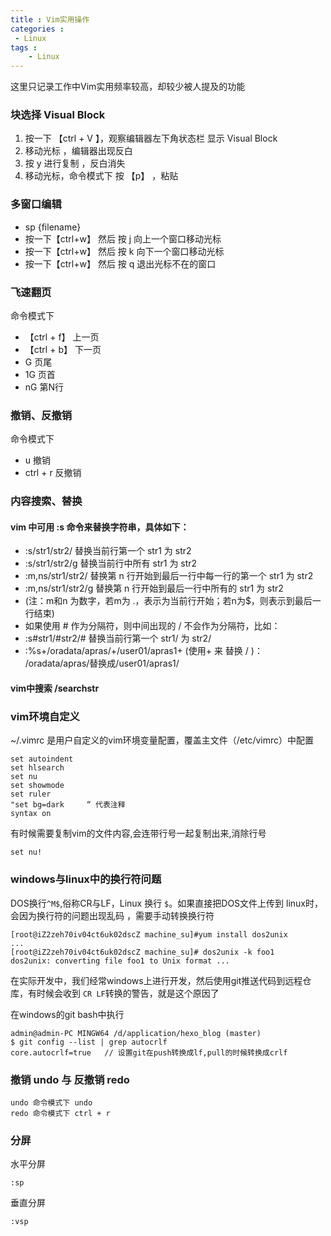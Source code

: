 ```yaml
---
title : Vim实用操作
categories : 
 - Linux 
tags :
	- Linux
---
```


这里只记录工作中Vim实用频率较高，却较少被人提及的功能

### 块选择 Visual Block

1. 按一下 【ctrl + V 】，观察编辑器左下角状态栏 显示 Visual Block
1. 移动光标 ，编辑器出现反白
1. 按 y 进行复制 ，反白消失
1. 移动光标，命令模式下 按 【p】 ，粘贴

### 多窗口编辑

- sp {filename}
- 按一下【ctrl+w】 然后 按 j 向上一个窗口移动光标
- 按一下【ctrl+w】 然后 按 k 向下一个窗口移动光标
- 按一下【ctrl+w】 然后 按 q 退出光标不在的窗口

### 飞速翻页

命令模式下

- 【ctrl + f】  上一页
- 【ctrl + b】  下一页
-  G            页尾
-  1G           页首
-  nG           第N行

### 撤销、反撤销

命令模式下

- u 撤销
- ctrl + r 反撤销

### 内容搜索、替换

#### vim 中可用 :s 命令来替换字符串，具体如下：

- :s/str1/str2/ 替换当前行第一个 str1 为 str2
- :s/str1/str2/g 替换当前行中所有 str1 为 str2
- :m,ns/str1/str2/ 替换第 n 行开始到最后一行中每一行的第一个 str1 为 str2
- :m,ns/str1/str2/g 替换第 n 行开始到最后一行中所有的 str1 为 str2
- (注：m和n 为数字，若m为 .，表示为当前行开始；若n为$，则表示到最后一行结束)
- 如果使用 # 作为分隔符，则中间出现的 / 不会作为分隔符，比如：
- :s#str1/#str2/# 替换当前行第一个 str1/ 为 str2/
- :%s+/oradata/apras/+/user01/apras1+ (使用+ 来 替换 / )： /oradata/apras/替换成/user01/apras1/

#### vim中搜索 /searchstr

### vim环境自定义

~/.vimrc 是用户自定义的vim环境变量配置，覆盖主文件（/etc/vimrc）中配置

	set autoindent
	set hlsearch
	set nu
	set showmode
	set ruler
	"set bg=dark     “ 代表注释
	syntax on

有时候需要复制vim的文件内容,会连带行号一起复制出来,消除行号

	set nu!

### windows与linux中的换行符问题

DOS换行`^M$`,俗称CR与LF，Linux 换行 `$`。如果直接把DOS文件上传到 linux时，会因为换行符的问题出现乱码 ，需要手动转换换行符

	[root@iZ2zeh70iv04ct6uk02dscZ machine_su]#yum install dos2unix
	...
	[root@iZ2zeh70iv04ct6uk02dscZ machine_su]# dos2unix -k foo1
	dos2unix: converting file foo1 to Unix format ...

在实际开发中，我们经常windows上进行开发，然后使用git推送代码到远程仓库，有时候会收到 `CR LF`转换的警告，就是这个原因了

在windows的git bash中执行

	admin@admin-PC MINGW64 /d/application/hexo_blog (master)
	$ git config --list | grep autocrlf
	core.autocrlf=true   // 设置git在push转换成lf,pull的时候转换成crlf

### 撤销 undo 与 反撤销 redo

    undo 命令模式下 undo
    redo 命令模式下 ctrl + r

### 分屏

水平分屏   
    
    :sp

垂直分屏

    :vsp
